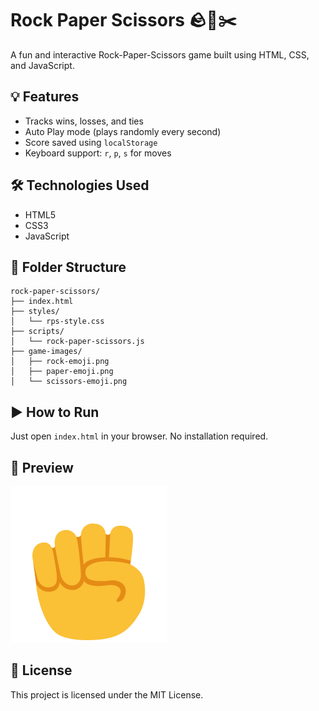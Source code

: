 # Rock Paper Scissors 🪨📄✂️

A fun and interactive Rock-Paper-Scissors game built using HTML, CSS, and JavaScript.

## 💡 Features
- Tracks wins, losses, and ties
- Auto Play mode (plays randomly every second)
- Score saved using `localStorage`
- Keyboard support: `r`, `p`, `s` for moves

## 🛠️ Technologies Used
- HTML5
- CSS3
- JavaScript

## 📂 Folder Structure
```
rock-paper-scissors/
├── index.html
├── styles/
│   └── rps-style.css
├── scripts/
│   └── rock-paper-scissors.js
├── game-images/
│   ├── rock-emoji.png
│   ├── paper-emoji.png
│   └── scissors-emoji.png
```

## ▶️ How to Run
Just open `index.html` in your browser. No installation required.

## 📸 Preview

![Screenshot](./game-images/rock-emoji.png)

## 📄 License
This project is licensed under the MIT License.
